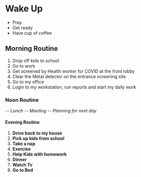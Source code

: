 # Wake Up
- Pray
- Get ready
- Have cup of coffee
## Morning Routine
1.  Drop off kids to school
2.  Go to work
3.  Get screened by Health worker for COVID at the front lobby
4.  Clear the Metal detector on the entrance screening site
5.  Go to my office
6.  Login to my workstation, run reports and start my daily work

### Noon Routine
-- *Lunch*
-- *Meeting*
-- *Planning for next day*
#### Evening Routine
1. **Drive back to my house**
2. **Pick up kids from school**
3. **Take a nap**
4. **Exercise**
5. **Help Kids with homework**
6. **Dinner**
7. **Watch Tv**
8. **Go to Bed**
